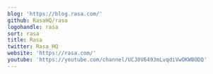 ```yaml
---
blog: 'https://blog.rasa.com/'
github: RasaHQ/rasa
logohandle: rasa
sort: rasa
title: Rasa
twitter: Rasa_HQ
website: 'https://rasa.com/'
youtube: 'https://youtube.com/channel/UCJ0V6493mLvqdiVwOKWBODQ'
---
```

